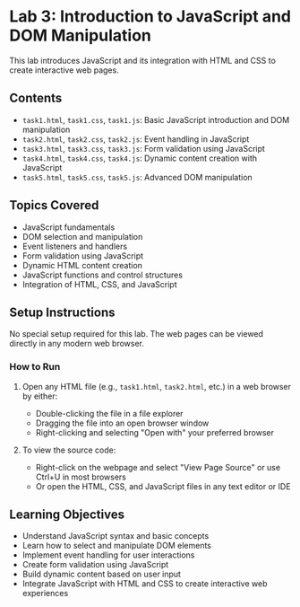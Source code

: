 # Lab 3: Introduction to JavaScript and DOM Manipulation

This lab introduces JavaScript and its integration with HTML and CSS to create interactive web pages.

## Contents

- `task1.html`, `task1.css`, `task1.js`: Basic JavaScript introduction and DOM manipulation
- `task2.html`, `task2.css`, `task2.js`: Event handling in JavaScript
- `task3.html`, `task3.css`, `task3.js`: Form validation using JavaScript
- `task4.html`, `task4.css`, `task4.js`: Dynamic content creation with JavaScript
- `task5.html`, `task5.css`, `task5.js`: Advanced DOM manipulation

## Topics Covered

- JavaScript fundamentals
- DOM selection and manipulation
- Event listeners and handlers
- Form validation using JavaScript
- Dynamic HTML content creation
- JavaScript functions and control structures
- Integration of HTML, CSS, and JavaScript

## Setup Instructions

No special setup required for this lab. The web pages can be viewed directly in any modern web browser.

### How to Run

1. Open any HTML file (e.g., `task1.html`, `task2.html`, etc.) in a web browser by either:

   - Double-clicking the file in a file explorer
   - Dragging the file into an open browser window
   - Right-clicking and selecting "Open with" your preferred browser

2. To view the source code:
   - Right-click on the webpage and select "View Page Source" or use Ctrl+U in most browsers
   - Or open the HTML, CSS, and JavaScript files in any text editor or IDE

## Learning Objectives

- Understand JavaScript syntax and basic concepts
- Learn how to select and manipulate DOM elements
- Implement event handling for user interactions
- Create form validation using JavaScript
- Build dynamic content based on user input
- Integrate JavaScript with HTML and CSS to create interactive web experiences
